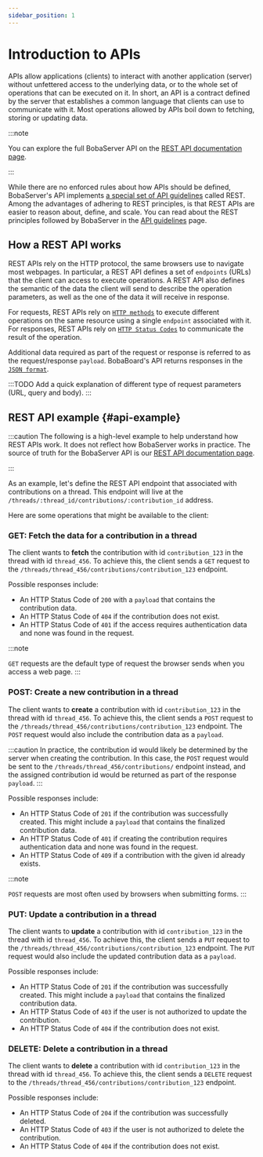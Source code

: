 ```yaml
---
sidebar_position: 1
---
```


# Introduction to APIs

APIs allow applications (clients) to interact with another application (server) without unfettered access to the underlying data, or to the whole set of operations that can be executed on it. In short, an API is a contract defined by the server that establishes a common language that clients can use to communicate with it. Most operations allowed by APIs boil down to fetching, storing or updating data.

:::note

You can explore the full BobaServer API on the [REST API documentation page](/docs/engineering/rest-api/).

:::

While there are no enforced rules about how APIs should be defined, BobaServer's API implements [a special set of API guidelines](https://www.redhat.com/en/topics/api/what-is-a-rest-api) called REST. Among the advantages of adhering to REST principles, is that REST APIs are easier to reason about, define, and scale. You can read about the REST principles followed by BobaServer in the [API guidelines](./API-guidelines) page.

## How a REST API works

REST APIs rely on the HTTP protocol, the same browsers use to navigate most webpages. In particular, a REST API defines a set of `endpoints` (URLs) that the client can access to execute operations. A REST API also defines the semantic of the data the client will send to describe the operation parameters, as well as the one of the data it will receive in response.

For requests, REST APIs rely on [`HTTP methods`](https://www.restapitutorial.com/lessons/httpmethods.html) to execute different operations on the same resource using a single `endpoint` associated with it. For responses, REST APIs rely on [`HTTP Status Codes`](https://httpstatuses.com/) to communicate the result of the operation.

Additional data required as part of the request or response is referred to as the request/response `payload`. BobaBoard's API returns responses in the [`JSON format`](https://developer.mozilla.org/en-US/docs/Learn/JavaScript/Objects/JSON).

:::TODO
Add a quick explanation of different type of request parameters (URL, query and body).
:::

## REST API example {#api-example}

:::caution
The following is a high-level example to help understand how REST APIs work. It does not reflect how BobaServer works in practice. The source of truth for the BobaServer API is our [REST API documentation page](/docs/engineering/rest-api/).

:::

As an example, let's define the REST API endpoint that associated with contributions on a thread. This endpoint will live at the `/threads/:thread_id/contributions/:contribution_id` address.

Here are some operations that might be available to the client:

### GET: Fetch the data for a contribution in a thread

The client wants to **fetch** the contribution with id `contribution_123` in the thread with id `thread_456`. To achieve this, the client sends a `GET` request to the `/threads/thread_456/contributions/contribution_123` endpoint.

Possible responses include:

- An HTTP Status Code of `200` with a `payload` that contains the contribution data.
- An HTTP Status Code of `404` if the contribution does not exist.
- An HTTP Status Code of `401` if the access requires authentication data and none was found in the request.

:::note

`GET` requests are the default type of request the browser sends when you access a web page.
:::

### POST: Create a new contribution in a thread

The client wants to **create** a contribution with id `contribution_123` in the thread with id `thread_456`. To achieve this, the client sends a `POST` request to the `/threads/thread_456/contributions/contribution_123` endpoint. The `POST` request would also include the contribution data as a `payload`.

:::caution
In practice, the contribution id would likely be determined by the server when creating the contribution. In this case, the `POST` request would be sent to the `/threads/thread_456/contributions/` endpoint instead, and the assigned contribution id would be returned as part of the response `payload`.
:::

Possible responses include:

- An HTTP Status Code of `201` if the contribution was successfully created. This might include a `payload` that contains the finalized contribution data.
- An HTTP Status Code of `401` if creating the contribution requires authentication data and none was found in the request.
- An HTTP Status Code of `409` if a contribution with the given id already exists.

:::note

`POST` requests are most often used by browsers when submitting forms.
:::

### PUT: Update a contribution in a thread

The client wants to **update** a contribution with id `contribution_123` in the thread with id `thread_456`. To achieve this, the client sends a `PUT` request to the `/threads/thread_456/contributions/contribution_123` endpoint. The `PUT` request would also include the updated contribution data as a `payload`.

Possible responses include:

- An HTTP Status Code of `201` if the contribution was successfully created. This might include a `payload` that contains the finalized contribution data.
- An HTTP Status Code of `403` if the user is not authorized to update the contribution.
- An HTTP Status Code of `404` if the contribution does not exist.

### DELETE: Delete a contribution in a thread

The client wants to **delete** a contribution with id `contribution_123` in the thread with id `thread_456`. To achieve this, the client sends a `DELETE` request to the `/threads/thread_456/contributions/contribution_123` endpoint.

Possible responses include:

- An HTTP Status Code of `204` if the contribution was successfully deleted.
- An HTTP Status Code of `403` if the user is not authorized to delete the contribution.
- An HTTP Status Code of `404` if the contribution does not exist.
